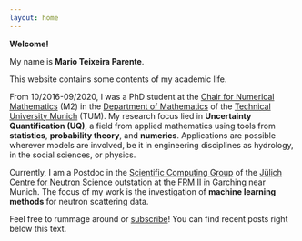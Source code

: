 ```yaml
---
layout: home
---
```


**Welcome!**

My name is **Mario Teixeira Parente**.

This website contains some contents of my academic life.

From 10/2016-09/2020, I was a PhD student at the [Chair for Numerical Mathematics](https://www-m2.ma.tum.de) (M2) in the [Department of Mathematics](https://www.ma.tum.de) of the [Technical University Munich](https://www.tum.de/en) (TUM).
My research focus lied in **Uncertainty Quantification (UQ)**, a field from applied mathematics using tools from **statistics**, **probability theory**, and **numerics**. Applications are possible wherever models are involved, be it in engineering disciplines as hydrology, in the social sciences, or physics.

Currently, I am a Postdoc in the [Scientific Computing Group](https://www.fz-juelich.de/jcns/EN/Leistungen/ScientificComputing/_node.html) of the [Jülich Centre for Neutron Science](https://www.fz-juelich.de/jcns/EN/Home/home_node.html) outstation at the [FRM II](http://www.frm2.tum.de/en/) in Garching near Munich.
The focus of my work is the investigation of **machine learning methods** for neutron scattering data.

Feel free to rummage around or [subscribe](/feed.xml)! You can find recent posts right below this text.

